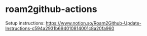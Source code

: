 # roam2github-actions

Setup instructions: https://www.notion.so/Roam2Github-Update-Instructions-c594a2931b694010814001c8a20fa960



